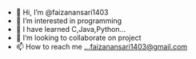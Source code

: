 - 👋 Hi, I’m @faizanansari1403
- 👀 I’m interested in programming
- 🌱 I have learned C,Java,Python...
- 💞️ I’m looking to collaborate on project
- 📫 How to reach me ...faizanansari1403@gmail.com

<!---
faizanansari1403/faizanansari1403 is a ✨ special ✨ repository because its `README.md` (this file) appears on your GitHub profile.
You can click the Preview link to take a look at your changes.
--->
